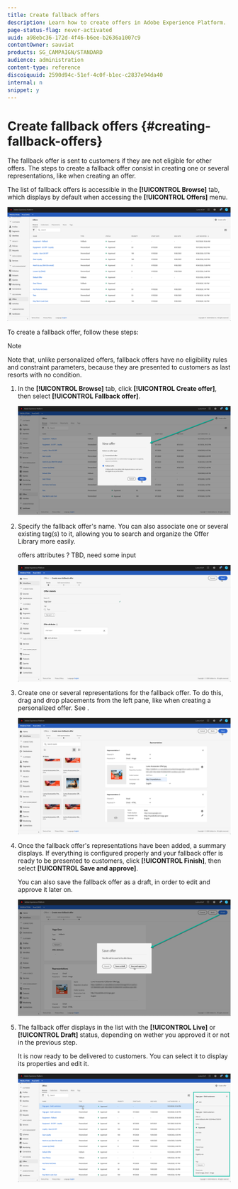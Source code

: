 ```yaml
---
title: Create fallback offers
description: Learn how to create offers in Adobe Experience Platform.
page-status-flag: never-activated
uuid: a98ebc36-172d-4f46-b6ee-b2636a1007c9
contentOwner: sauviat
products: SG_CAMPAIGN/STANDARD
audience: administration
content-type: reference
discoiquuid: 2590d94c-51ef-4c0f-b1ec-c2837e94da40
internal: n
snippet: y
---
```


# Create fallback offers {#creating-fallback-offers}

The fallback offer is sent to customers if they are not eligible for other offers. The steps to create a fallback offer consist in creating one or several representations, like when creating an offer.

The list of fallback offers is accessible in the **[!UICONTROL Browse]** tab, which displays by default when accessing the **[!UICONTROL Offers]** menu.

![](assets/offers_list.png)

To create a fallback offer, follow these steps:

>[!NOTE]
>
>Note that, unlike personalized offers, fallback offers have no eligibility rules and constraint parameters, because they are presented to customers as last resorts with no condition.

1. In the **[!UICONTROL Browse]** tab, click **[!UICONTROL Create offer]**, then select **[!UICONTROL Fallback offer]**.

    ![](assets/create_fallback.png)

1. Specify the fallback offer's name. You can also associate one or several existing tag(s) to it, allowing you to search and organize the Offer Library more easily.

    offers attributes ? TBD, need some input

    ![](assets/fallback_details.png)
    
1. Create one or several representations for the fallback offer. To do this, drag and drop placements from the left pane, like when creating a personalized offer. See [](../../offer-library/using/creating-personalized-offers.md).

    ![](assets/fallback_content.png)

1. Once the fallback offer's representations have been added, a summary displays. If everything is configured properly and your fallback offer is ready to be presented to customers, click **[!UICONTROL Finish]**, then select **[!UICONTROL Save and approve]**.

    You can also save the fallback offer as a draft, in order to edit and approve it later on.

    ![](assets/fallback_review.png)

1. The fallback offer displays in the list with the **[!UICONTROL Live]** or **[!UICONTROL Draft]** status, depending on wether you approved it or not in the previous step.

    It is now ready to be delivered to customers. You can select it to display its properties and edit it. <!-- no suppression? -->

    ![](assets/fallback_created.png)
